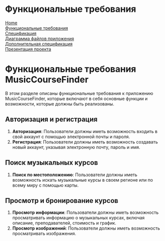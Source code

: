# Функциональные требования

[Home](index.md)    
[Функциональные требования](functionalRequirements.md)  
[Спецификация](specification.md)  
[Диаграмма файлов приложения](filesSchema.md)   
[Дополнительная спецификация](dopSpecification.md)     
[Презентация проекта](projectPresentation.md)         

# Функциональные требования MusicCourseFinder

В этом разделе описаны функциональные требования к приложению MusicCourseFinder, которые включают в себя основные функции и возможности, которые должны быть реализованы.

## Авторизация и регистрация

1. **Авторизация**: Пользователи должны иметь возможность входить в свой аккаунт с помощью электронной почты и пароля.
2. **Регистрация**: Пользователи должны иметь возможность создавать новый аккаунт, указывая электронную почту, пароль и имя.

## Поиск музыкальных курсов

1. **Поиск по местоположению**: Пользователи должны иметь возможность искать музыкальные курсы в своем регионе или по всему миру с помощью карты.

## Просмотр и бронирование курсов

1. **Просмотр информации**: Пользователи должны иметь возможность просматривать информацию о музыкальных курсах, включая описание, преподавателей, стоимость и график.
2. **Просмотр изображений**: Пользователи должны иметь возможность просматривать изображения.